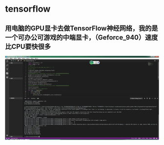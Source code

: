 # tensorflow


## 用电脑的GPU显卡去做TensorFlow神经网络，我的是一个可办公可游戏的中端显卡，（Geforce_940）速度比CPU要快很多

![dasd](https://raw.githubusercontent.com/LiuXinyu12378/tensorflow/master/picture/QQ%E6%88%AA%E5%9B%BE20180919090435.png)
